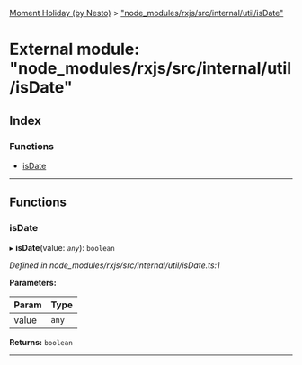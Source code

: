 [Moment Holiday (by Nesto)](../README.md) > ["node_modules/rxjs/src/internal/util/isDate"](../modules/_node_modules_rxjs_src_internal_util_isdate_.md)

# External module: "node_modules/rxjs/src/internal/util/isDate"

## Index

### Functions

* [isDate](_node_modules_rxjs_src_internal_util_isdate_.md#isdate)

---

## Functions

<a id="isdate"></a>

###  isDate

▸ **isDate**(value: *`any`*): `boolean`

*Defined in node_modules/rxjs/src/internal/util/isDate.ts:1*

**Parameters:**

| Param | Type |
| ------ | ------ |
| value | `any` |

**Returns:** `boolean`

___


